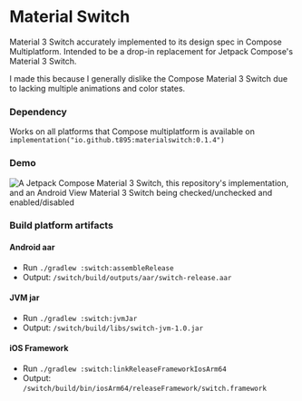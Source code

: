 # Material Switch

Material 3 Switch accurately implemented to its design spec in Compose Multiplatform.
Intended to be a drop-in replacement for Jetpack Compose's Material 3 Switch.

I made this because I generally dislike the Compose Material 3 Switch due to lacking
multiple animations and color states.

### Dependency

Works on all platforms that Compose multiplatform is available on
`implementation("io.github.t895:materialswitch:0.1.4")`

### Demo

![A Jetpack Compose Material 3 Switch, this repository's implementation, and an Android View Material 3 Switch being checked/unchecked and enabled/disabled](https://github.com/user-attachments/assets/4683ff6d-5f11-4fba-b71d-e611d89765a4)

### Build platform artifacts

#### Android aar

- Run `./gradlew :switch:assembleRelease`
- Output: `/switch/build/outputs/aar/switch-release.aar`

#### JVM jar

- Run `./gradlew :switch:jvmJar`
- Output: `/switch/build/libs/switch-jvm-1.0.jar`

#### iOS Framework

- Run `./gradlew :switch:linkReleaseFrameworkIosArm64`
- Output: `/switch/build/bin/iosArm64/releaseFramework/switch.framework`

